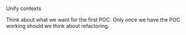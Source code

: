 Unify contexts

Think about what we want for the first POC. Only once we have the POC
working should we think about refactoring.
